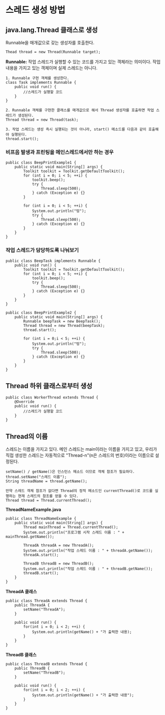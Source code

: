 <h1>스레드 생성 방법</h1>

<h2>java.lang.Thread 클래스로 생성</h2>

Runnable을 매개값으로 갖는 생성자를 호출한다.

~~~
Thead thread = new Thread(Runnable target);
~~~

<strong>Runnable:</strong> 작업 스레드가 실행할 수 있는 코드를 가지고 있는 객체라는 의미이다. 작업 내용을 가지고 있는 객체이며 실제 스레드는 아니다.

~~~
1. Runnable 구현 객체를 생성한다.
class Task implements Runnable {
    public void run() {
        //스레드가 실행할 코드
    }
}

2. Runnable 객체를 구현한 클래스를 매개값으로 해서 Thread 생성자를 호출하면 작업 스레드가 생성된다.
Thread thread = new Thread(task);

3. 작업 스레드는 생성 즉시 실행되는 것이 아니라, start() 메소드를 다음과 같이 호출해야 실행된다.
thread.start();
~~~

<h3>비프음 발생과 프린팅을 메인스레드에서만 하는 경우</h3>

~~~
public class BeepPrintExample1 {
    public static void main(String[] args) {
        Toolkit toolkit = Toolkit.getDefaultToolkit();
        for (int i = 0; i < 5; ++i) {
            toolkit.beep();
            try {
                Thread.sleep(500);
            } catch (Exception e) {}
        }

        for (int i = 0; i < 5; ++i) {
            System.out.println("띵");
            try {
                Thread.sleep(500);
            } catch (Exception e) {}
        }
    }
}
~~~

<h3>작업 스레드가 담당하도록 나눠보기</h3>

~~~
public class BeepTask implements Runnable {
    public void run() {
        Toolkit toolkit = Toolkit.getDefaultToolkit();
        for (int i = 0; i < 5; ++i) {
            toolkit.beep();
            try {
                Thread.sleep(500);
            } catch (Exception e) {}
        }
    }
}

public class BeepPrintExample2 {
    public static void main(String[] args) {
        Runnable beepTask = new BeepTask();
        Thread thread = new Thread(beepTask);
        thread.start();

        for (int i = 0;i < 5; ++i) {
            System.out.println("띵");
            try {
                Thread.sleep(500);
            } catch (Exception e) {}
        }
    }
}
~~~

<h2>Thread 하위 클래스로부터 생성</h2>

~~~
public class WorkerThread extends Thread {
    @Override
    public void run() {
        //스레드가 실행할 코드
    }
}
~~~


<h2>Thread의 이름</h2>
스레드는 이름을 가지고 있다. 메인 스레드는 main이라는 이름을 가지고 있고, 우리가 직접 생성한 스레드는 자동적으로 "Thread-n"(n은 스레드의 번호)이라는 이름으로 설정된다.

~~~
setName() / getName()은 인스턴스 메소드 이므로 객체 참조가 필요하다.
thread.setName("스레드 이름");
String threadName = thread.getName();

만약 스레드 객체 참조가 없다면 Thread의 정적 메소드인 currentThread()로 코드를 실행하는 현재 스레드의 참조를 얻을 수 있다.
Thread thread = Thread.currentThread();
~~~

<strong>ThreadNameExample.java</strong>

~~~
public class ThreadNameExample {
    public static void main(String[] args) {
        Thread mainThread = Thread.currentThread();
        System.out.println("프로그램 시작 스레드 이름 : " + mainThread.getName());

        ThreadA threadA = new ThreadA();
        System.out.println("작업 스레드 이름 : " + threadA.getName());
        threadA.start();

        ThreadB threadB = new ThreadB();
        System.out.println("작업 스레드 이름 : " + threadB.getName());
        threadB.start();
    }
}
~~~

<strong>ThreadA 클래스</strong>

~~~
public class ThreadA extends Thread { 
    public ThreadA {
        setName("ThreadA");
    }

    public void run() {
        for(int i = 0; i < 2; ++i) {
            System.out.println(getName() + "가 출력한 내용);
        }
    }
}
~~~

<strong>ThreadB 클래스</strong>

~~~
public class ThreadB extends Thread {
    public ThreadB {
        setName("ThreadB");
    }

    public void run() {
        for(int i = 0; i < 2; ++i) {
            System.out.println(getName() + "가 출력한 내용");
        }
    }
}
~~~

